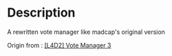 # Description

A rewritten vote manager like madcap's original version

Origin from : [[L4D2] Vote Manager 3](https://forums.alliedmods.net/showthread.php?p=1582772)
